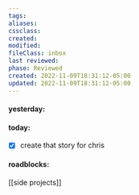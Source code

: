 ```yaml
---
tags:
aliases:
cssclass:
created:
modified:
fileClass: inbox
last reviewed: 
phase: Reviewed
created: 2022-11-09T18:31:12-05:00
updated: 2022-11-09T18:31:12-05:00
---
```

#### yesterday:

#### today: 
- [x] create that story for chris 
#### roadblocks:




[[side projects]]